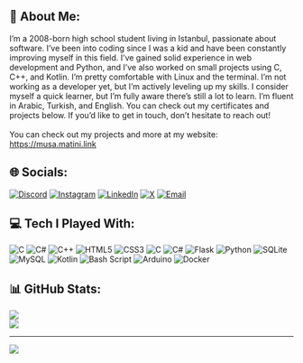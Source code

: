 ## 💫 About Me:
I’m a 2008-born high school student living in Istanbul, passionate about software. I’ve been into coding since I was a kid and have been constantly improving myself in this field. I’ve gained solid experience in web development and Python, and I’ve also worked on small projects using C, C++, and Kotlin. I’m pretty comfortable with Linux and the terminal. I’m not working as a developer yet, but I’m actively leveling up my skills. I consider myself a quick learner, but I’m fully aware there’s still a lot to learn. I’m fluent in Arabic, Turkish, and English. You can check out my certificates and projects below. If you’d like to get in touch, don’t hesitate to reach out!<br><br>You can check out my projects and more at my website: https://musa.matini.link


## 🌐 Socials:
[![Discord](https://img.shields.io/badge/Discord-%237289DA.svg?logo=discord&logoColor=white&style=for-the-badge)](https://discord.gg/748620553530769440)  [![Instagram](https://img.shields.io/badge/Instagram-%23E4405F.svg?logo=Instagram&logoColor=white&style=for-the-badge)](https://instagram.com/musa_matini)  [![LinkedIn](https://img.shields.io/badge/LinkedIn-%230077B5.svg?logo=linkedin&logoColor=white&style=for-the-badge)](https://linkedin.com/in/musamatini)  [![X](https://img.shields.io/badge/X-black.svg?logo=X&logoColor=white&style=for-the-badge)](https://x.com/MusaAhmadMatini)  [![Email](https://img.shields.io/badge/Email-D14836?logo=gmail&logoColor=white&style=for-the-badge)](mailto:MusaMat00@gmail.com)

## 💻 Tech I Played With:
![C](https://img.shields.io/badge/c-%2300599C.svg?style=for-the-badge&logo=c&logoColor=white) ![C#](https://img.shields.io/badge/c%23-%23239120.svg?style=for-the-badge&logo=csharp&logoColor=white) ![C++](https://img.shields.io/badge/c++-%2300599C.svg?style=for-the-badge&logo=c%2B%2B&logoColor=white) ![HTML5](https://img.shields.io/badge/html5-%23E34F26.svg?style=for-the-badge&logo=html5&logoColor=white) ![CSS3](https://img.shields.io/badge/css3-%231572B6.svg?style=for-the-badge&logo=css3&logoColor=white) ![C](https://img.shields.io/badge/c-%2300599C.svg?style=for-the-badge&logo=c&logoColor=white) ![C#](https://img.shields.io/badge/c%23-%23239120.svg?style=for-the-badge&logo=csharp&logoColor=white) ![Flask](https://img.shields.io/badge/flask-%23000.svg?style=for-the-badge&logo=flask&logoColor=white) ![Python](https://img.shields.io/badge/python-3670A0?style=for-the-badge&logo=python&logoColor=ffdd54) ![SQLite](https://img.shields.io/badge/sqlite-%2307405e.svg?style=for-the-badge&logo=sqlite&logoColor=white) ![MySQL](https://img.shields.io/badge/mysql-4479A1.svg?style=for-the-badge&logo=mysql&logoColor=white) ![Kotlin](https://img.shields.io/badge/kotlin-%237F52FF.svg?style=for-the-badge&logo=kotlin&logoColor=white) ![Bash Script](https://img.shields.io/badge/bash_script-%23121011.svg?style=for-the-badge&logo=gnu-bash&logoColor=white) ![Arduino](https://img.shields.io/badge/-Arduino-00979D?style=for-the-badge&logo=Arduino&logoColor=white) ![Docker](https://img.shields.io/badge/docker-%230db7ed.svg?style=for-the-badge&logo=docker&logoColor=white)
## 📊 GitHub Stats:
![](https://nirzak-streak-stats.vercel.app/?user=MusaMatini&theme=graywhite&hide_border=false)<br/>
![](https://github-readme-stats.vercel.app/api/top-langs/?username=MusaMatini&theme=graywhite&hide_border=false&include_all_commits=true&count_private=false&layout=compact)

---
[![](https://visitcount.itsvg.in/api?id=MusaMatini&icon=0&color=5)](https://visitcount.itsvg.in)

<!-- Proudly created with GPRM ( https://gprm.itsvg.in ) -->
